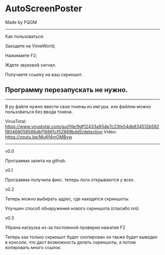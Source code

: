 # AutoScreenPoster

Made by FQGM

-------------

Как пользоваться:

Заходите на VimeWorld;

Нажимаете F2;

Ждете звуковой сигнал.

Получаете ссылку на ваш скриншот.

Программу перезапускать не нужно.
-----
-----------

В py файле нужно ввести свои токены из имгура.
exe файлом можно пользоваться без ввода токена.

VirusTotal: https://www.virustotal.com/gui/file/9df12433a93de7c23fe54db834512b592f80468058566dbf16861cf52869bdd5/detection
Video: https://youtu.be/MuKf4mOMBvw

-----------

v0.0

Программа залита на github.


v0.1

Программа получила фикс. теперь логи открываются у всех.


v0.2

Теперь можно выбирать адрес, где находятся скриншоты.

Улучшен способ обнаружения нового скриншота (спасибо nni)

v0.3

Убрана нагрузка из-за постоянной проверки нажатия F2

Теперь как только скриншот будет скопирован он также будет выведен в консоли, что даст возможность делать скриншоты, а потом копировать много ссылок.
